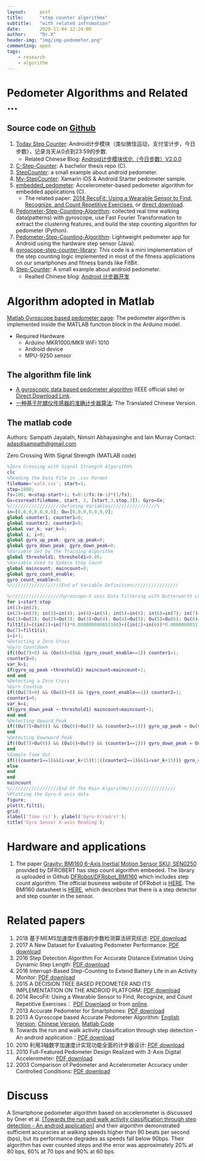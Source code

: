 ```yaml
---
layout:     post
title:      "step counter algorithms"
subtitle:   "with related infromation"
date:       2020-11-04 12:24:00
author:     "Dr.X"
header-img: "img/img-pedometer.png"
commenting: open
tags:
    - research
    - algorithm
---
```


<h1>Pedometer Algorithms and Related ...</h1>

<h2>Source code on <a href="http://github.com">Github</a></h2>

1. <a href="https://github.com/jiahongfei/TodayStepCounter">Today Step Counter</a>: Android计步模块（类似微信运动，支付宝计步，今日步数），记录当天从0点到23:59的步数.
    * Related Chinese Blog: <a href = "https://www.jianshu.com/p/1b53937150ad">Android计步模块优化（今日步数）V2.0.0</a>
2. <a href="https://github.com/MarcusNordstrom/C-Step-Counter">C-Step-Counter</a>: A bachelor thesis repo (C).
3. <a href="https://github.com/zhouguangfu09/StepCounter">StepCounter</a>: a small example about android pedometer.
4. <a href="https://github.com/MikeCodesDotNET/My-StepCounter">My-StepCounter</a>: Xamarin iOS & Android Starter pedometer sample.
5. <a href="https://github.com/nerajbobra/embedded_pedometer">embedded_pedometer</a>: Accelerometer-based pedometer algorithm for embedded applications (C). 
    * The related paper: <a href ="https://www.microsoft.com/en-us/research/wp-content/uploads/2016/12/p3225-morris.pdf">2014 RecoFit: Using a Wearable Sensor to Find, Recognize, and Count Repetitive Exercises</a>, or <a href = "https://yonghong.github.io/file/2014-RecoFit_Using-a-Wearable-Sensor-to-Find-Recognize-and-Count-Repetitive-Exercises.pdf">direct download</a>.
6. <a href="https://github.com/ecruhue/Pedometer-Step-Counting-Algorithm">Pedometer-Step-Counting-Algorithm</a>: collected real time walking data(patterns) with gyroscope, use Fast Fourier Transformation to extract the clustering features, and build the step counting algorithm for pedometer (Python). 
7. <a href="https://github.com/ecruhue/Pedometer-Step-Counting-Algorithm">Pedometer-Step-Counting-Algorithm</a>: Lightweight pedometer app for Android using the hardware step sensor (Java).
8. <a href = "https://github.com/Akshayvs/gyroscope-step-counter-library">gyroscope-step-counter-library</a>: This code is a mini implementation of the step counting logic implemented in most of the fitness appliciations on our smartphones and fitness bands like FitBit.
9.  <a href = "https://github.com/zhouguangfu09/StepCounter">Step-Counter</a>: A small example about android pedometer.
    * Realted Chinese blog: <a href ="https://blog.csdn.net/guang09080908/article/details/41411679">Android 计步器开发</a>


<h1>Algorithm adopted in Matlab</h1>

<a href ="https://ww2.mathworks.cn/help/supportpkg/arduino/ref/gyroscope-based-pedometer.html">Matlab Gyroscope based pedometer page</a>: The pedometer algorithm is implemented inside the MATLAB function block in the Arduino model.

- Required Hardware
    * Arduino MKR1000/MKR WiFi 1010
    * Android device
    * MPU-9250 sensor

<h2>The algorithm file link</h2>

- <a href = "https://ieeexplore.ieee.org/document/6553971">A gyroscopic data based pedometer algorithm</a> (IEEE official site) or <a href="https://yonghong.github.io/file/2013-A-Gyroscope-based-Accurate-Pedometer-Algorithm.pdf">Direct Download Link</a>.
- <a href = "https://blog.csdn.net/lean_siege_lion/article/details/40087379">一种基于陀螺仪传感器的准确计步器算法</a>: The Translated Chinese Version.

<h2> The matlab code</h2>

Authors: Sampath Jayalath, Nimsiri Abhayasinghe and Iain Murray Contact: <a href="mailto:adasdjsampath@gmail.com">adasdjsampath@gmail.com</a>

Zero Crossing With Signal Strength (MATLAB code)

```matlab
%Zero Crossing with Signal Strength Algorithm%
clc
%Reading the Data File in .csv Format
fileName='walk.csv'; start=1;
stop=1600;
fs=100; m=stop-start+1; t=0:1/fs:(m-1)*(1/fs);
Gx=csvread(fileName, start, 3, [start,3,stop,3]); Gyro=Gx;
%///////////////////Defining Variables/////////////////%
in=[0,0,0,0,0,0,0]; Ou=[0,0,0,0,0,0,0];
global counter1; counter1=0;
global counter2; counter2=0;
global var_k; var_k=0;
global i; i=0;
global gyro_up_peak; gyro_up_peak=0;
global gyro_down_peak; gyro_down_peak=0;
%Variable Set by the Training Algorithm
global threshold1; threshold1=0.05;
%Variable Used to Update Step Count
global maincount; maincount=0;
global gyro_count_enable;
gyro_count_enable=0;
%///////////////////End of Variable Definition/////////////////

%///////////////////Gyroscope-X axis Data Filtering with Butterworth Lowpass Filter at 2Hz/////////////////
for i=start:stop
in(1)=in(2);
in(2)=in(3); in(3)=in(4); in(4)=in(5); in(5)=in(6); in(6)=in(7); in(7)=Gyro(i);
Ou(1)=Ou(2); Ou(2)=Ou(3); Ou(3)=Ou(4); Ou(4)=Ou(5); Ou(5)=Ou(6); Ou(6)=Ou(7);
filt1(i)=((in(1)+in(7))*0.000000000853160)+((in(2)+in(6))*0.000000005118957 )+((in(3)+in(5))*0.000000012797393)+((in(4))*0.000000017063191 )+((Ou(1))*(- 0.7844171769))+((Ou(2))*(4.8969248914))+((Ou(3))*(- 12.7416173292))+((Ou(4))*(17.6873761799))+((Ou(5))*(- 13.8155108061))+((Ou(6))*(5.7572441862));
Ou(7)=filt1(i);
i=i+1;
%Detecting a Zero Cross
%Gyro Countdown
if((Ou(7)<0) && (Ou(6)>0)&& (gyro_count_enable==1)) counter1=1;
counter2=0;
var_k=i;
if(gyro_up_peak >threshold1) maincount=maincount+1;
end end
%Detecting a Zero Cross
%Gyro Countup
if((Ou(7)>0) && (Ou(6)<0) && (gyro_count_enable==1)) counter2=1;
counter1=0;
var_k=i;
if(gyro_down_peak <-threshold1) maincount=maincount+1;
end end
%Detecting Upward Peak
if((Ou(7)<Ou(6)) && (Ou(6)>Ou(5) && (counter2==1))) gyro_up_peak = Ou(6);
end
%Detecting Downward Peak
if((Ou(7)>Ou(6)) && (Ou(6)<Ou(5) && (counter1==1))) gyro_down_peak = Ou(6);
end
%Sample Time Out
if(((counter1==1)&&(i<var_k+15))||((counter2==1)&&(i<var_k+15))) gyro_count_enable=0
else
end
end
maincount
%//////////////////End Of The Main Algorithm//////////////////
%Plotting the Gyro-X axis data
figure;
plot(t,filt1);
grid;
xlabel('Time (s)'); ylabel('Gyro-X(rad/s)');
title('Gyro Sensor X-axis Reading');
```

<h1>Hardware and applications</h1>

1. The paper <a href="https://media.digikey.com/pdf/Data%20Sheets/DFRobot%20PDFs/SEN0250_Web.pdf">Gravity: BMI160 6-Axis Inertial Motion
Sensor SKU: SEN0250</a> provided by DFROBERT has step count algorithm embeded. 
The library is uploaded in Github <a href = "https://github.com/DFRobot/DFRobot_BMI160">DFRobot/DFRobot_BMI160</a> which includes step count algorithm. The official business website of DFRobot is <a href = "https://wiki.dfrobot.com/Gravity__BMI160_6-Axis_Inertial_Motion_Sensor_SKU__SEN0250">HERE</a>.
The BMI160 datasheet is <a href = "https://www.bosch-sensortec.com/media/boschsensortec/downloads/datasheets/bst-bmi160-ds000.pdf">HERE</a>, which describes that there is a step detector and step counter in the sensor.


<h1>Related papers</h1>

1. 2018 基于MEMS加速度传感器的步数检测算法研究综述: <a href="https://yonghong.github.io/file/2018基于MEMS加速度传感器的步数检测算法研究综述.pdf">PDF download</a>
2. 2017 A New Dataset for Evaluating Pedometer Performance: <a href="https://yonghong.github.io/file/22017-A-New-Dataset-for-Evaluating-Pedometer-Performance.pdf">PDF download</a>
3. 2016 Step Detection Algorithm For Accurate Distance Estimation Using Dynamic Step Length: <a href="https://yonghong.github.io/file/2016-Step-Detection-Algorithm-For-Accurate-Distance-Estimation-Using-Dynamic-Step-Length.pdf">PDF download</a>
4. 2016 Interrupt-Based Step-Counting to Extend Battery Life in an Activity Monitor: <a href="https://yonghong.github.io/file/2016-Interrupt-Based-Step-Counting-to-Extend-Battery-Life-in-an-Activity-Monitor.pdf">PDF download</a>
5. 2015 A DECISION TREE BASED PEDOMETER AND ITS IMPLEMENTATION ON THE ANDROID PLATFORM: <a href="../file/2015-A-DECISION-TREE-BASED-PEDOMETER-AND-ITS-IMPLEMENTATION-ON-THE-ANDROID-PLATFORM.pdf">PDF download</a>
6. 2014 RecoFit: Using a Wearable Sensor to Find, Recognize, and Count Repetitive Exercises： <a href = "https://yonghong.github.io/file/2014-RecoFit_Using-a-Wearable-Sensor-to-Find-Recognize-and-Count-Repetitive-Exercises.pdf">PDF Downlaod</a> or from <a href =https://www.microsoft.com/en-us/research/wp-content/uploads/2016/12/p3225-morris.pdf>online</a>.
7. 2013 Accurate Pedometer for Smartphones: <a href="https://yonghong.github.io/file/2013-Accurate-Pedometer-for-Smartphones.pdf">PDF download</a>
8. 2013 A Gyroscope based Accurate Pedometer Algorithm: <a href="https://yonghong.github.io/file/2013-A-Gyroscope-based-Accurate-Pedometer-Algorithm.pdf">English Version</a>, <a href="../file/2013-A-Gyroscope-Based-Accurate-Pedometer-Algorithm-Chinese-Version.pdf">Chinese Version</a>, <a href="https://yonghong.github.io/file/2013-A-Gyroscope-based-Accurate-Pedometer-Algorithm_MATLAB_File.pdf">Matlab Code</a>
9. Towards the run and walk activity classification
through step detection - An android application：<a href="https://yonghong.github.io/file/2012-Towards_the_run_and_walk_activity_classi.pdf">PDF download</a>
9.  2010 利用3轴数字加速度计实现功能全面的计步器设计: <a href="https://yonghong.github.io/file/2010-利用3轴数字加速度计实现功能全面的计步器设计.pdf">PDF download</a>
10. 2010 Full-Featured Pedometer Design Realized with 3-Axis Digital Accelerometer: <a href="https://yonghong.github.io/file/2010-Full-Featured-Pedometer-Design-Realized-with-3-Axis-Digital-Accelerometer.pdf">PDF download</a>
11. 2003 Comparison of Pedometer and Accelerometer Accuracy under Controlled Conditions: <a href = "https://yonghong.github.io/file/2003-Comparison-of-Pedometer-and-Accelerometer-Accuracy-under-Controlled-Conditions.pdf">PDF download</a>

<h1>Discuss</h1>
A Smartphone pedometer algorithm based on accelerometer is discussed by Oner et al. <a href="https://yonghong.github.io/file/2012-Towards_the_run_and_walk_activity_classi.pdf">[Towards the run and walk activity classification through step detection - An android application]</a> and their algorithm demonstrated sufficient accuracies at walking speeds higher than 90 beats per second (bps), but its performance degrades as speeds fall below 90bps. Their algorithm has over counted steps and the error was approximately 20% at 80 bps, 60% at 70 bps and 90% at 60 bps.


&emsp;&emsp;
<br/>